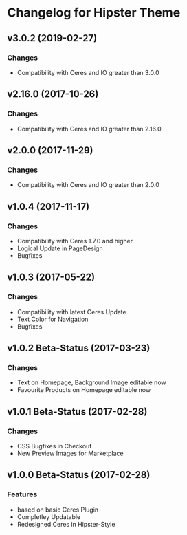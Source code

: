 # Changelog for Hipster Theme


## v3.0.2 (2019-02-27)

### Changes
- Compatibility with Ceres and IO greater than 3.0.0

## v2.16.0 (2017-10-26)

### Changes
- Compatibility with Ceres and IO greater than 2.16.0

## v2.0.0 (2017-11-29)

### Changes
- Compatibility with Ceres and IO greater than 2.0.0

## v1.0.4 (2017-11-17)

### Changes
- Compatibility with Ceres 1.7.0 and higher
- Logical Update in PageDesign
- Bugfixes

## v1.0.3 (2017-05-22)

### Changes
- Compatibility with latest Ceres Update
- Text Color for Navigation
- Bugfixes

## v1.0.2 Beta-Status (2017-03-23)

### Changes
- Text on Homepage, Background Image editable now
- Favourite Products on Homepage editable now

## v1.0.1 Beta-Status (2017-02-28)

### Changes
- CSS Bugfixes in Checkout
- New Preview Images for Marketplace

## v1.0.0 Beta-Status (2017-02-28)

### Features

- based on basic Ceres Plugin
- Completley Updatable
- Redesigned Ceres in Hipster-Style
